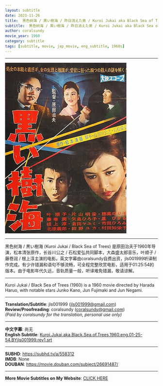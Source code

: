 ```yaml
---
layout: subtitle
date: 2023-11-26
title:  黑色树海 / 黒い樹海 / 昨日消えた男 / Kuroi Jukai aka Black Sea of Trees 1960 Subtitle (English)
subtitle:  黑色树海 / 黒い樹海 / 昨日消えた男 / Kuroi Jukai aka Black Sea of Trees 1960 Subtitle (English)
author: coralsundy
movie_year: 1960
category: subtitle
tags: [subtitle, movie, jap_movie, eng_subtitle, 1960s]
---
```


------

<img src="../assets/Kuroi.Jukai.jpg" alt="Kuroi_Jukai_cover_art" />

------

黑色树海 / 黒い樹海 (Kuroi Jukai / Black Sea of Trees) 是原田治夫于1960年导演，松本清张原作，长谷川公之 / 石松爱弘共同脚本，大森盛太郎音乐，叶顺子 / 藤卷润 / 根上淳主演的电影。英文字幕由coralsundy自费出资，jls001999听译制作完成。有少许错漏和语句不够流畅，可全程完整欣赏电影，适用于01:25:54的版本。由于电影年代久远，音轨质量一般，听译难免错漏，敬请谅解。

------

Kuroi Jukai / Black Sea of Trees (1960) is a 1960 movie directed by Harada Haruo, with notable stars Junko Kano, Jun Fujimaki and Jun Negami.

------

**Translation/Subtitle**: jls001999 (jls001999@gmail.com)<br>
**Review/Proofreading**: coralsundy (coralsundy@gmail.com)<br>
*(Paid by coralsundy for the translation, personal use only)*

------

**中文字幕**: 尚无<br>
**English Subtitle**: [Kuroi.Jukai.aka.Black.Sea.of.Trees.1960.eng.01-25-54.BYjls001999.rev1.srt](../subtitles/Kuroi.Jukai.aka.Black.Sea.of.Trees.1960.eng.01-25-54.BYjls001999.rev1.srt)

------

**SUBHD**: <https://subhd.tv/a/558312><br>
**IMDB**: None<br>
**DOUBAN**: <https://movie.douban.com/subject/26691487/>

------

**More Movie Subtitles on My Website**: <a href='{% post_url 2021-01-10-subtitles-summary-list %}'>CLICK HERE</a>


